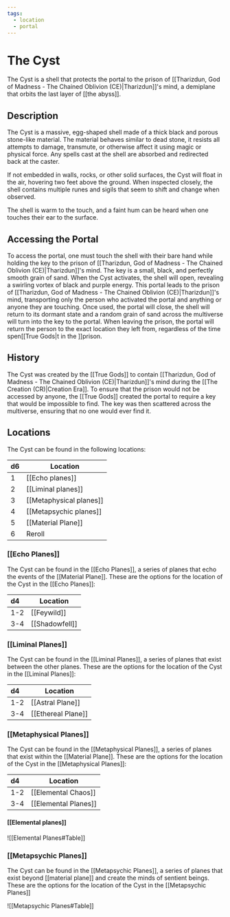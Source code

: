 ```yaml
---
tags:
  - location
  - portal
---
```

# The Cyst

The Cyst is a shell that protects the portal to the prison of [[Tharizdun, God of Madness - The Chained Oblivion (CE)|Tharizdun]]'s mind, a demiplane that orbits the last layer of [[the abyss]].

## Description

The Cyst is a massive, egg-shaped shell made of a thick black and porous stone-like material. The material behaves similar to dead stone, it resists all attempts to damage, transmute, or otherwise affect it using magic or physical force. Any spells cast at the shell are absorbed and redirected back at the caster. 

If not embedded in walls, rocks, or other solid surfaces, the Cyst will float in the air, hovering two feet above the ground. When inspected closely, the shell contains multiple runes and sigils that seem to shift and change when observed. 

The shell is warm to the touch, and a faint hum can be heard when one touches their ear to the surface. 

## Accessing the Portal

To access the portal, one must touch the shell with their bare hand while holding the key to the prison of [[Tharizdun, God of Madness - The Chained Oblivion (CE)|Tharizdun]]'s mind. The key is a small, black, and perfectly smooth grain of sand. When the Cyst activates, the shell will open, revealing a swirling vortex of black and purple energy. 
This portal leads to the prison of [[Tharizdun, God of Madness - The Chained Oblivion (CE)|Tharizdun]]'s mind, transporting only the person who activated the portal and anything or anyone they are touching. Once used, the portal will close, the shell will return to its dormant state and a random grain of sand across the multiverse will turn into the key to the portal.
When leaving the prison, the portal will return the person to the exact location they left from, regardless of the time spen[[True Gods|t in the ]]prison.

## History

The Cyst was created by the [[True Gods]] to contain [[Tharizdun, God of Madness - The Chained Oblivion (CE)|Tharizdun]]'s mind during the [[The Creation (CR)|Creation Era]]. To ensure that the prison would not be accessed by anyone, the [[True Gods]] created the portal to require a key that would be impossible to find. The key was then scattered across the multiverse, ensuring that no one would ever find it.

## Locations

The Cyst can be found in the following locations:

| d6  | Location                |
| :-- | ----------------------- |
| 1   | [[Echo planes]]         |
| 2   | [[Liminal planes]]      |
| 3   | [[Metaphysical planes]] |
| 4   | [[Metapsychic planes]]  |
| 5   | [[Material Plane]]      |
| 6   | Reroll                  |

### [[Echo Planes]]

The Cyst can be found in the [[Echo Planes]], a series of planes that echo the events of the [[Material Plane]]. These are the options for the location of the Cyst in the [[Echo Planes]]:

| d4  | Location            |
|:--- | ------------------- |
| 1-2 | [[Feywild]]             |
| 3-4 | [[Shadowfell]]          |

### [[Liminal Planes]]

The Cyst can be found in the [[Liminal Planes]], a series of planes that exist between the other planes. These are the options for the location of the Cyst in the [[Liminal Planes]]:

| d4  | Location       |
| :-- | -------------- |
| 1-2 | [[Astral Plane]]   |
| 3-4 | [[Ethereal Plane]] |

### [[Metaphysical Planes]]

The Cyst can be found in the [[Metaphysical Planes]], a series of planes that exist within the [[Material Plane]]. These are the options for the location of the Cyst in the [[Metaphysical Planes]]:

| d4  | Location             |
| :-- | -------------------- |
| 1-2 | [[Elemental Chaos]]  |
| 3-4 | [[Elemental Planes]] |

#### [[Elemental planes]]
![[Elemental Planes#Table]]

### [[Metapsychic Planes]]

The Cyst can be found in the [[Metapsychic Planes]], a series of planes that exist beyond [[material plane]] and create the minds of sentient beings. These are the options for the location of the Cyst in the [[Metapsychic Planes]]

![[Metapsychic Planes#Table]]